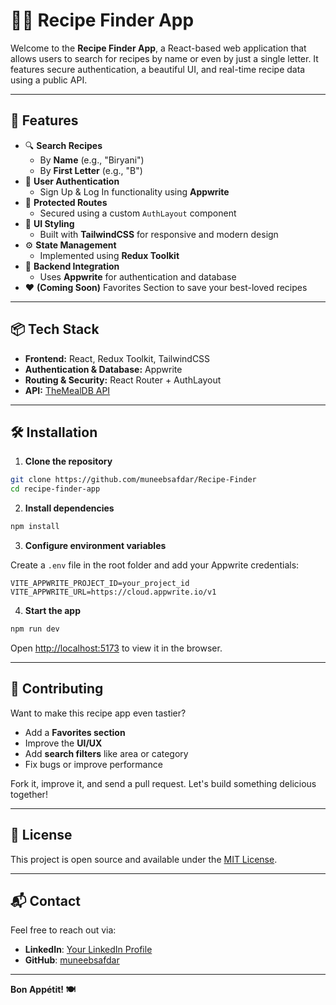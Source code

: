 # 🧑‍🍳 Recipe Finder App

Welcome to the **Recipe Finder App**, a React-based web application that allows users to search for recipes by name or even by just a single letter. It features secure authentication, a beautiful UI, and real-time recipe data using a public API.

---

## 🚀 Features

- 🔍 **Search Recipes**
  - By **Name** (e.g., "Biryani")
  - By **First Letter** (e.g., "B")
- 👤 **User Authentication**
  - Sign Up & Log In functionality using **Appwrite**
- 🔐 **Protected Routes**
  - Secured using a custom `AuthLayout` component
- 🎨 **UI Styling**
  - Built with **TailwindCSS** for responsive and modern design
- ⚙️ **State Management**
  - Implemented using **Redux Toolkit**
- 🧱 **Backend Integration**
  - Uses **Appwrite** for authentication and database
- ❤️ **(Coming Soon)** Favorites Section to save your best-loved recipes

---

## 📦 Tech Stack

- **Frontend:** React, Redux Toolkit, TailwindCSS
- **Authentication & Database:** Appwrite
- **Routing & Security:** React Router + AuthLayout
- **API:** [TheMealDB API](https://www.themealdb.com/api.php)
---

## 🛠️ Installation

1. **Clone the repository**

```bash
git clone https://github.com/muneebsafdar/Recipe-Finder
cd recipe-finder-app
```

2. **Install dependencies**

```bash
npm install
```

3. **Configure environment variables**

Create a `.env` file in the root folder and add your Appwrite credentials:

```env
VITE_APPWRITE_PROJECT_ID=your_project_id
VITE_APPWRITE_URL=https://cloud.appwrite.io/v1
```

4. **Start the app**

```bash
npm run dev
```

Open [http://localhost:5173](http://localhost:5173) to view it in the browser.

---

## 🤝 Contributing

Want to make this recipe app even tastier?

- Add a **Favorites section**
- Improve the **UI/UX**
- Add **search filters** like area or category
- Fix bugs or improve performance

Fork it, improve it, and send a pull request. Let's build something delicious together!

---

## 📄 License

This project is open source and available under the [MIT License](LICENSE).

---

## 📬 Contact

Feel free to reach out via:

- **LinkedIn**: [Your LinkedIn Profile](https://www.linkedin.com/in/muneeb--ur--rehman/)
- **GitHub**: [muneebsafdar](https://github.com/muneebsafdar)

---

**Bon Appétit! 🍽️**
